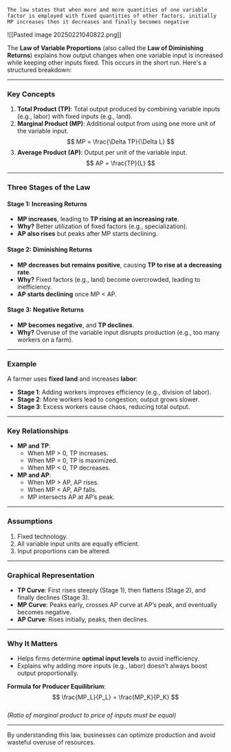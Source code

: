 ```
The law states that when more and more quantities of one variable factor is employed with fixed quantities of other factors, initially MP increases then it decreases and finally becomes negative
```
![[Pasted image 20250221040822.png]]

The **Law of Variable Proportions** (also called the **Law of Diminishing Returns**) explains how output changes when one variable input is increased while keeping other inputs fixed. This occurs in the short run. Here's a structured breakdown:

---

### **Key Concepts**
1. **Total Product (TP)**: Total output produced by combining variable inputs (e.g., labor) with fixed inputs (e.g., land).  
2. **Marginal Product (MP)**: Additional output from using one more unit of the variable input.  
   $$
   MP = \frac{\Delta TP}{\Delta L}
   $$  
3. **Average Product (AP)**: Output per unit of the variable input.  
   $$
   AP = \frac{TP}{L}
   $$

---

### **Three Stages of the Law**
#### **Stage 1: Increasing Returns**
- **MP increases**, leading to **TP rising at an increasing rate**.  
- **Why?** Better utilization of fixed factors (e.g., specialization).  
- **AP also rises** but peaks after MP starts declining.  

#### **Stage 2: Diminishing Returns**
- **MP decreases but remains positive**, causing **TP to rise at a decreasing rate**.  
- **Why?** Fixed factors (e.g., land) become overcrowded, leading to inefficiency.  
- **AP starts declining** once MP < AP.  

#### **Stage 3: Negative Returns**
- **MP becomes negative**, and **TP declines**.  
- **Why?** Overuse of the variable input disrupts production (e.g., too many workers on a farm).  

---

### **Example**
A farmer uses **fixed land** and increases **labor**:  
- **Stage 1**: Adding workers improves efficiency (e.g., division of labor).  
- **Stage 2**: More workers lead to congestion; output grows slower.  
- **Stage 3**: Excess workers cause chaos, reducing total output.  

---

### **Key Relationships**
- **MP and TP**:  
  - When MP > 0, TP increases.  
  - When MP = 0, TP is maximized.  
  - When MP < 0, TP decreases.  
- **MP and AP**:  
  - When MP > AP, AP rises.  
  - When MP < AP, AP falls.  
  - MP intersects AP at AP’s peak.  

---

### **Assumptions**
1. Fixed technology.  
2. All variable input units are equally efficient.  
3. Input proportions can be altered.  

---

### **Graphical Representation**
- **TP Curve**: First rises steeply (Stage 1), then flattens (Stage 2), and finally declines (Stage 3).  
- **MP Curve**: Peaks early, crosses AP curve at AP’s peak, and eventually becomes negative.  
- **AP Curve**: Rises initially, peaks, then declines.  

---

### **Why It Matters**
- Helps firms determine **optimal input levels** to avoid inefficiency.  
- Explains why adding more inputs (e.g., labor) doesn’t always boost output proportionally.  

**Formula for Producer Equilibrium**:  
$$
\frac{MP_L}{P_L} = \frac{MP_K}{P_K}
$$  
*(Ratio of marginal product to price of inputs must be equal)*  

---

By understanding this law, businesses can optimize production and avoid wasteful overuse of resources.